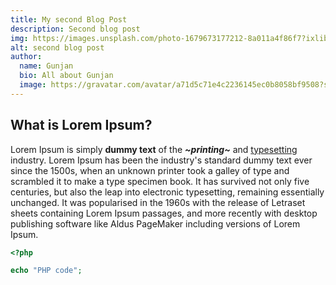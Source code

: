 ```yaml
---
title: My second Blog Post
description: Second blog post
img: https://images.unsplash.com/photo-1679673177212-8a011a4f86f7?ixlib=rb-4.0.3&ixid=MnwxMjA3fDB8MHxwaG90by1wYWdlfHx8fGVufDB8fHx8&auto=format&fit=crop&w=100&q=80
alt: second blog post
author:
  name: Gunjan
  bio: All about Gunjan
  image: https://gravatar.com/avatar/a71d5c71e4c2236145ec0b8058bf9508?s=64
---
```

## What is Lorem Ipsum?
Lorem Ipsum is simply **dummy text** of the _**~printing~**_ and [typesetting](http://test) industry. Lorem Ipsum has been the industry's standard dummy text ever since the 1500s, when an unknown printer took a galley of type and scrambled it to make a type specimen book. It has survived not only five centuries, but also the leap into electronic typesetting, remaining essentially unchanged. It was popularised in the 1960s with the release of Letraset sheets containing Lorem Ipsum passages, and more recently with desktop publishing software like Aldus PageMaker including versions of Lorem Ipsum.

<info-box>
  <template #info-box>
    This is the Info Box
  </template>
</info-box>

```php
<?php

echo "PHP code";

```
